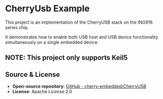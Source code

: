 # CherryUsb Example

This project is an implementation of the CherryUSB stack on the ING916 series chip.

It demonstrates how to enable both USB host and USB device functionality simultaneously
on a single embedded device.

## **NOTE: This project only supports Keil5**

## Source & License

- **Open-source repository**: [GitHub - cherry-embedded/CherryUSB](https://github.com/cherry-embedded/CherryUSB)
- **License**: Apache License 2.0
